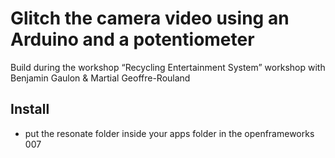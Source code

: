 Glitch the camera video using an Arduino and a potentiometer
=============

Build during the workshop “Recycling Entertainment System” workshop with Benjamin Gaulon & Martial Geoffre-Rouland

Install
-------
* put the resonate folder inside your apps folder in the openframeworks 007
